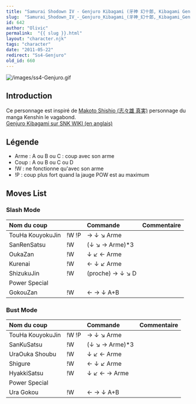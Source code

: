 ```yaml
---
title: "Samurai Shodown IV - Genjuro Kibagami (牙神 幻十郎, Kibagami Genjūrō)"
slug:  "Samurai_Shodown_IV_-_Genjuro_Kibagami_(牙神_幻十郎,_Kibagami_Genjūrō)"
id: 642
author: "Olivic"
permalink:  "{{ slug }}.html"
layout: "character.njk"
tags: "character"
date: "2011-05-22"
redirect: "Ss4-Genjuro"
old_id: 660
---
```


![](/images/ss4-Genjuro.gif "/images/ss4-Genjuro.gif")

## Introduction

Ce personnage est inspiré de [Makoto Shishio (志々雄
真実)](http://fr.wikipedia.org/wiki/Makoto_Shishio) personnage du manga
Kenshin le vagabond.  
[Genjuro Kibagami sur SNK WIKI (en
anglais)](http://snk.wikia.com/wiki/Genjuro_Kibagami)

## Légende

- Arme : A ou B ou C : coup avec son arme
- Coup : A ou B ou C ou D
- !W : ne fonctionne qu'avec son arme
- !P : coup plus fort quand la jauge POW est au maximum

## Moves List

### Slash Mode

| Nom du coup      |       | Commande         | Commentaire |
|:-----------------|-------|:-----------------|:------------|
| TouHa KouyokuJin | !W !P | → ↓ ↘ Arme       |             |
| SanRenSatsu      | !W    | (↓ ↘ → Arme)\*3  |             |
| OukaZan          | !W    | ↓ ↙ ← Arme       |             |
| Kurenai          | !W    | ← ↓ ↙ Arme       |             |
| ShizukuJin       | !W    | (proche) → ↓ ↘ D |             |
| Power Special    |       |                  |             |
| GokouZan         | !W    | ← → ↓ A+B        |             |

### Bust Mode

| Nom du coup      |       | Commande        | Commentaire |
|:-----------------|-------|:----------------|:------------|
| TouHa KouyokuJin | !W !P | → ↓ ↘ Arme      |             |
| SanKuSatsu       | !W    | (↓ ↘ → Arme)\*3 |             |
| UraOuka Shoubu   | !W    | ↓ ↙ ← Arme      |             |
| Shigure          | !W    | ← ↓ ↙ Arme      |             |
| HyakkiSatsu      | !W    | ↓ ↙ ← → Arme    |             |
| Power Special    |       |                 |             |
| Ura Gokou        | !W    | ← → ↓ A+B       |             |
